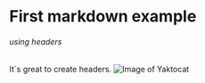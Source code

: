 # First markdown example
###### using headers

It´s great to create headers.
![Image of Yaktocat](https://octodex.github.com/images/yaktocat.png)
